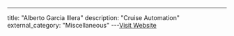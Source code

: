 ---
title: "Alberto Garcia Illera"
description: "Cruise Automation"
external_category: "Miscellaneous"
---[Visit Website](https://twitter.com/algillera)

